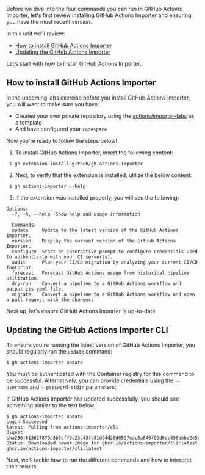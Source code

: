 Before we dive into the four commands you can run in GitHub Actions Importer, let's first review installing GitHub Actions Importer and ensuring you have the most recent version.

In this unit we’ll review:
- [How to install GitHub Actions Importer](https://github.com/githubpartners/microsoft-learn/blob/cami-actions-importer/github/migrate-cicd-pipelines-to-github-with-github-actions-importer/includes/2-How-to-install%2C-update%2C-and-configure-GitHub-Actions-Importer.md#how-to-install-github-actions-importer-cli-extension)
- [Updating the GitHub Actions Importer](https://github.com/githubpartners/microsoft-learn/blob/cami-actions-importer/github/migrate-cicd-pipelines-to-github-with-github-actions-importer/includes/2-How-to-install%2C-update%2C-and-configure-GitHub-Actions-Importer.md#updating-the-github-actions-importer-cli
)

Let’s start with how to install GitHub Actions Importer.

## How to install GitHub Actions Importer

In the upcoming labs exercise before you install GitHub Actions Importer, you will want to make sure you have:
- Created your own private repository using the [actions/importer-labs](https://github.com/actions/importer-labs) as a template
- And have configured your ```codespace```

Now you're ready to follow the steps below! 

1. To install GitHub Actions Importer, insert the following content:
```
 $ gh extension install github/gh-actions-importer 
 ```

2. Next, to verify that the extension is installed, utilize the below content:
```
 $ gh actions-importer --help
```
3. If the extension was installed properly, you will see the following:
```
Options:
  -?, -h, --help  Show help and usage information
  
  Commands:
  update     Update to the latest version of the GitHub Actions Importer.
  version    Display the current version of the GitHub Actions Importer.
  configure  Start an interactive prompt to configure credentials used to authenticate with your CI server(s).
  audit      Plan your CI/CD migration by analyzing your current CI/CD footprint.
  forecast   Forecast GitHub Actions usage from historical pipeline utilization.
  dry-run    Convert a pipeline to a GitHub Actions workflow and output its yaml file.
  migrate    Convert a pipeline to a GitHub Actions workflow and open a pull request with the changes.
  ```
Next up, let's ensure GitHub Actions Importer is up-to-date. 

## Updating the GitHub Actions Importer CLI

To ensure you're running the latest version of GitHub Actions Importer, you should regularly run the `update` command:
```
$ gh actions-importer update
```

You must be authenticated with the Container registry for this command to be successful. Alternatively, you can provide credentials using the ```--username``` and ```--password-stdin``` parameters:

If GitHub Actions Importer has updated successfully, you should see something similar to the text below.

```
$ gh actions-importer update
Login Succeeded
latest: Pulling from actions-importer/cli
Digest: sha256:613627879a3b5cff9c23a43fd81d94d26d0597eac8a840f09d6dc496abbe2e5b
Status: Downloaded newer image for ghcr.io/actions-importer/cli:latest
ghcr.io/actions-importer/cli:latest
```

Next, we’ll tackle how to run the different commands and how to interpret their results. 
